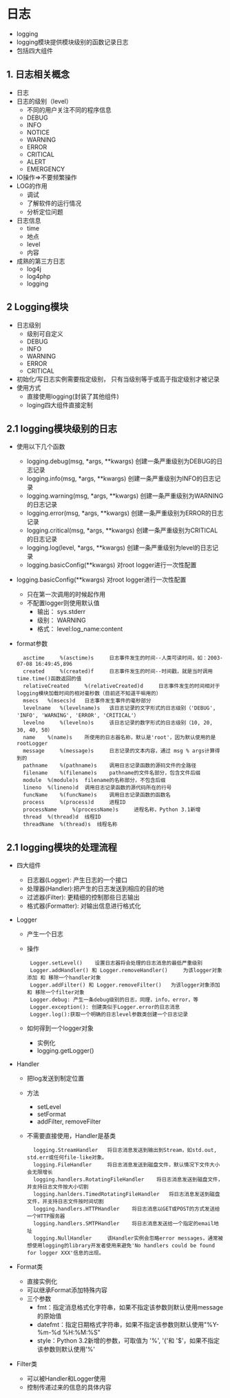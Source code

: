 # 日志
- logging
- logging模块提供模块级别的函数记录日志
- 包括四大组件

## 1. 日志相关概念
- 日志
- 日志的级别（level）
    - 不同的用户关注不同的程序信息
    - DEBUG
    - INFO
    - NOTICE
    - WARNING
    - ERROR
    - CRITICAL
    - ALERT
    - EMERGENCY
- IO操作=>不要频繁操作
- LOG的作用
    - 调试
    - 了解软件的运行情况
    - 分析定位问题
- 日志信息
    - time
    - 地点
    - level
    - 内容
- 成熟的第三方日志
    - log4j
    - log4php
    - logging

## 2 Logging模块
- 日志级别
    - 级别可自定义
    - DEBUG
    - INFO
    - WARNING
    - ERROR
    - CRITICAL
- 初始化/写日志实例需要指定级别， 只有当级别等于或高于指定级别才被记录
- 使用方式
    - 直接使用logging(封装了其他组件)
    - loging四大组件直接定制
    
## 2.1 logging模块级别的日志
- 使用以下几个函数
     - logging.debug(msg, *args, **kwargs) 	创建一条严重级别为DEBUG的日志记录
     - logging.info(msg, *args, **kwargs) 	创建一条严重级别为INFO的日志记录
     - logging.warning(msg, *args, **kwargs) 	创建一条严重级别为WARNING的日志记录
     - logging.error(msg, *args, **kwargs) 	创建一条严重级别为ERROR的日志记录
     - logging.critical(msg, *args, **kwargs) 	创建一条严重级别为CRITICAL的日志记录
     - logging.log(level, *args, **kwargs) 	创建一条严重级别为level的日志记录
     - logging.basicConfig(**kwargs) 	对root logger进行一次性配置

- logging.basicConfig(**kwargs) 	对root logger进行一次性配置
    - 只在第一次调用的时候起作用
    - 不配置logger则使用默认值
        - 输出： sys.stderr
        - 级别： WARNING
        - 格式： level:log_name:content
           
- format参数

    
        asctime 	%(asctime)s 	日志事件发生的时间--人类可读时间，如：2003-07-08 16:49:45,896
        created 	%(created)f 	日志事件发生的时间--时间戳，就是当时调用time.time()函数返回的值
        relativeCreated 	%(relativeCreated)d 	日志事件发生的时间相对于logging模块加载时间的相对毫秒数（目前还不知道干嘛用的）
        msecs 	%(msecs)d 	日志事件发生事件的毫秒部分
        levelname 	%(levelname)s 	该日志记录的文字形式的日志级别（'DEBUG', 'INFO', 'WARNING', 'ERROR', 'CRITICAL'）
        levelno 	%(levelno)s 	该日志记录的数字形式的日志级别（10, 20, 30, 40, 50）
        name 	%(name)s 	所使用的日志器名称，默认是'root'，因为默认使用的是 rootLogger
        message 	%(message)s 	日志记录的文本内容，通过 msg % args计算得到的
        pathname 	%(pathname)s 	调用日志记录函数的源码文件的全路径
        filename 	%(filename)s 	pathname的文件名部分，包含文件后缀
        module 	%(module)s 	filename的名称部分，不包含后缀
        lineno 	%(lineno)d 	调用日志记录函数的源代码所在的行号
        funcName 	%(funcName)s 	调用日志记录函数的函数名
        process 	%(process)d 	进程ID
        processName 	%(processName)s 	进程名称，Python 3.1新增
        thread 	%(thread)d 	线程ID
        threadName 	%(thread)s 	线程名称 
        
## 2.1 logging模块的处理流程
- 四大组件
    - 日志器(Logger): 产生日志的一个接口   
    - 处理器(Handler):把产生的日志发送到相应的目的地
    - 过滤器(Filter): 更精细的控制那些日志输出
    - 格式器(Formatter): 对输出信息进行格式化
- Logger
    - 产生一个日志
    - 操作
        
           Logger.setLevel() 	设置日志器将会处理的日志消息的最低严重级别
           Logger.addHandler() 和 Logger.removeHandler() 	为该logger对象添加 和 移除一个handler对象
           Logger.addFilter() 和 Logger.removeFilter() 	为该logger对象添加 和 移除一个filter对象
           Logger.debug: 产生一条debug级别的日志，同理，info，error，等
           Logger.exception(): 创建类似于Logger.error的日志消息
           Logger.log():获取一个明确的日志level参数类创建一个日志记录
    - 如何得到一个logger对象
        - 实例化
        - logging.getLogger()       
    
- Handler
    - 把log发送到制定位置
    - 方法
        - setLevel
        - setFormat
        - addFilter, removeFilter
    - 不需要直接使用，Handler是基类
    
            logging.StreamHandler 	将日志消息发送到输出到Stream，如std.out, std.err或任何file-like对象。
            logging.FileHandler 	将日志消息发送到磁盘文件，默认情况下文件大小会无限增长
            logging.handlers.RotatingFileHandler 	将日志消息发送到磁盘文件，并支持日志文件按大小切割
            logging.hanlders.TimedRotatingFileHandler 	将日志消息发送到磁盘文件，并支持日志文件按时间切割
            logging.handlers.HTTPHandler 	将日志消息以GET或POST的方式发送给一个HTTP服务器
            logging.handlers.SMTPHandler 	将日志消息发送给一个指定的email地址
            logging.NullHandler 	该Handler实例会忽略error messages，通常被想使用logging的library开发者使用来避免'No handlers could be found for logger XXX'信息的出现。
               
- Format类
    - 直接实例化
    - 可以继承Format添加特殊内容
    - 三个参数
        - fmt：指定消息格式化字符串，如果不指定该参数则默认使用message的原始值
        - datefmt：指定日期格式字符串，如果不指定该参数则默认使用"%Y-%m-%d %H:%M:%S"
        - style：Python 3.2新增的参数，可取值为 '%', '{'和 '$'，如果不指定该参数则默认使用'%'   
- Filter类
    - 可以被Handler和Logger使用
    - 控制传递过来的信息的具体内容
        
    
    
    
    
    
    
    
    
    
    
    
    
    